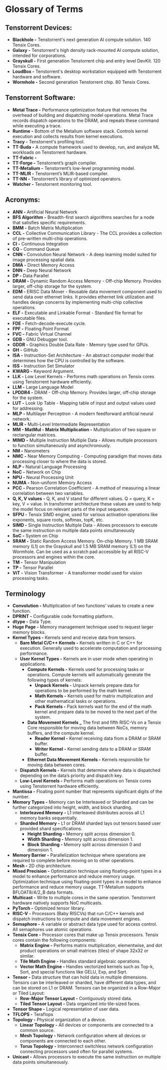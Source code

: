 # Glossary of Terms
## **Tenstorrent Devices:** ##
- **Blackhole -** Tenstorrent's next generation AI compute solution. 140 Tensix Cores.
- **Galaxy -** Tenstorrent's high density rack-mounted AI compute solution, intended for corporations.
- **Grayskull -** First generation Tenstorrent chip and entry level DevKit. 120 Tensix Cores.
- **LoudBox -** Tenstorrent's desktop workstation equipped with Tenstorrent hardware and software.
- **Wormhole -** Second generation Tenstorrent chip. 80 Tensix Cores.
## **Tenstorrent Software:** ##
- **Metal Trace -** Performance optimization feature that removes the overhead of building and dispatching model operations. Metal Trace records dispatch operations to the DRAM, and repeats these command while executing a trace.
- **Runtime -** Bottom of the Metalium software stack. Controls kernel execution and collects results from kernel executions.
- **Tracy -** Tenstorrent's profiling tool.
- **TT-Buda -** A compute framework used to develop, run, and analyze ML workloads on Tenstorrent hardware.
- **TT-Fabric -**
- **TT-Forge -** Tenstorrent’s graph compiler.
- **TT-Metalium -** Tenstorrent’s low-level programming model.
- **TT-MLIR -** Tenstorrent’s MLIR-based compiler.
- **TT-NN -** Tenstorrent’s library of optimized operators.
- **Watcher -** Tenstorrent monitoring tool.
## **Acronyms:** ##
- **ANN -** Artificial Neural Network
- **BFS Algorithm -** Breadth-first search algorithms searches for a node that satisfies specific requirements.
- **BMM -** Batch Matrix Multiplication
- **CCL -** Collective Communication Library - The CCL provides a collection of pre-written multi-chip operations.
- **CI -** Continuous Integration
- **CQ -** Command Queue
- **CNN -** Convolution Neural Network - A deep learning model suited for image processing spatial data.
- **DMA -** Direct Memory Access
- **DNN -** Deep Neural Network
- **DP -** Data Parallel
- **DRAM -** Dynamic Random Access Memory - Off-chip Memory. Provides larger, off-chip storage for the system.
- **EDM -** ERISC Data Mover - Reusable data movement component used to send data over ethernet links. It provides ethernet link utilization and handles design concerns by implementing multi-chip collective operations.
- **ELF -** Executable and Linkable Format - Standard file format for executable files.
- **FDE -** Fetch-decode-execute cycle.
- **FPF -** Floating Point Format
- **FVC -** Fabric Virtual Channel
- **GDB -** GNU Debugger tool.
- **GDDR -** Graphics Double Data Rate - Memory type used for GPUs.
- **GH -** GitHub
- **ISA -** Instruction-Set Architecture - An abstract computer model that determines how the CPU is controlled by the software.
- **ISS -** Instruction Set Simulator
- **KWARG -** Keyword Argument.
- **LLK -** Low Level Kernels - Performs math operations on Tensix cores using Tenstorrent hardware efficiently.
- **LLM -** Large Language Model
- **LPDDR4 -** DRAM - Off-chip Memory. Provides larger, off-chip storage for the system.
- **LUT -** Look Up Table - Mapping table of input and output values used for addressing.
- **MLP -** Multilayer Perceptron - A modern feedforward artificial neural network.
- **MLIR -** Multi-Level Intermediate Representation
- **MM - MatMul - Matrix Multiplication -** Multiplication of two square or rectangular matrices.
- **MIMD -** Multiple Instruction Multiple Data - Allows multiple processors to function simultaneously and asynchronously.
- **NM -** Nanometers
- **NMC -** Near Memory Computing - Computing paradigm that moves data processing closer to where the data is stored.
- **NLP -** Natural Language Processing
- **NoC -** Network on Chip
- **NPU -** Neural Processing Unit
- **NUMA -** Non-uniform Memory Access
- **PCC -** Pearson Correlation Coefficient - A method of measuring a linear correlation between two variables.
- **Q, K, V values -** Q, K, and V stand for different values. Q = query, K = key, V = value. In transformer architecture these values are used to help the model focus on relevant parts of the input sequence.
- **SFPU -** Tensix SIMD engine, used for various activation operations like exponents, square roots, softmax, topK, etc.
- **SIMD -** Single Instruction Multiple Data - Allows processors to execute the same instruction on multiple data points simultaneously
- **SoC -** System on Chip
- **SRAM -** Static Random Access Memory. On-chip Memory. 1 MB SRAM memory (L1) on the Grayskull and 1.5 MB SRAM memory (L1) on the Wormhole. Can be used as a scratch pad accessible by all RISC-V processors and engines within the core.
- **TM -** Tensor Manipulation
- **TP -** Tensor Parallel
- **ViT -** Vision Transformer - A transformer model used for vision processing tasks.
## **Terminology** ##
- **Convolution -** Multiplication of two functions’ values to create a new function.
- **DPRINT -** Configurable code formatting platform.
- **dtype -** Data Type.
- **Huge Page -** Memory management technique used to request larger memory blocks.
- **Kernel Types -** Kernels send and receive data from tensors.
  - **Bare Metal C/C++ Kernels -** Kernels written in C or C++ for execution. Generally used to accelerate computation and processing performance.
  - **User Kernel Types -** Kernels are in user mode when operating in applications.
    - **Compute Kernels -** Kernels used for processing tasks or operations. Compute kernels will automatically generate the following types of kernels:
      - **Unpack Kernels -** Unpack kernels prepare data for operations to be performed by the math kernel.
      - **Math Kernels -** Kernels used for matrix multiplication and other mathematical tasks or operations.
      - **Pack Kernels -** Pack kernels wait for the end of the math kernel and prepare data to be moved to the next part of the system.
    - **Data Movement Kernels _** The first and fifth RISC-Vs on a Tensix Core responsible for moving data between NoCs, memory buffers, and the compute kernel.
      - **Reader Kernel -** Kernel receiving data from a DRAM or SRAM buffer.
      - **Writer Kernel -** Kernel sending data to a DRAM or SRAM buffer.
    - **Ethernet Data Movement Kernels -** Kernels responsible for moving data between cores.
  - **Dispatch Kernels -** Kernels that determine where data is dispatched depending on the data’s priority and dispatch key.
  - **Low-Level Kernels -** Performs math operations on Tensix cores using Tenstorrent hardware efficiently.
- **Mantissa -** Floating point number that represents significant digits of the number.
- **Memory Types -** Memory can be Interleaved or Sharded and can be further categorized into height, width, and block sharding.
  - **Interleaved Memory -** L1 interleaved distributes across all L1 memory banks sequentially.
  - **Sharded Memory -** L1 or DRAM sharded lays out tensors based user provided shard specifications.
      - **Height Sharding -** Memory split across dimension 0.
      - **Width Sharding -** Memory split across dimension 1.
      - **Block Sharding -** Memory split across dimension 0 and dimension 1.
- **Memory Barrier -** Parallelization technique where operations are required to complete before moving on to other operations.
- **Mesh -** 2D chip architecture.
- **Mixed Precision -** Optimization technique using floating-point types in a model to enhance performance and reduce memory usage. Optimization technique using floating-point types in a model to enhance performance and reduce memory usage. TT-Metalium supports BFLOAT8/4/2_B data formats.
- **Multicast -** Write to multiple cores in the same operation. Tenstorrent hardware natively supports NoC multicasts.
- **PyTorch -** Optimized tensor library.
- **RISC-V -** Processors (Baby RISCVs) that run C/C++ kernels and dispatch instructions to compute and data movement engines.
- **Semaphore -** A variable or abstract data type used for access control. All semaphores use atomic operations.
- **Tensix Core -** Processor cores that make up Tensix processors. Tensix cores contain the following components:
  - **Matrix Engine -** Performs matrix multiplication, elementwise, and dot product operations on small matrices (tiles) of shape 32x32 or similar.
  - **Tile Math Engine -** Handles standard algebraic operations.
  - **Vector Math Engine -** Handles vectorized kernels such as Top-k, Sort, and special functions like GELU, Exp, and Sqrt.
- **Tensor -** Data structure that can hold data in multiple dimensions. Tensors can be interleaved or sharded, have different data types, and can be stored on L1 or DRAM. Tensors can be organized in a Row-Major or Tiled Layout:
  - **Row-Major Tensor Layout -** Contiguously stored data.
  - **Tiled Tensor Layout -** Data organized into tile-sized faces.
- **Tensor Shape -** Logical representation of user data.
- **TFLOPS -** Teraflops
- **Topology -** Physical organization of a device.
  - **Linear Topology -** All devices or components are connected to a common source.
  - **Mesh Topology -** Network configuration where all devices or components are connected to each other.
  - **Torus Topology -** Interconnect switchless network configuration connecting processors used often for parallel systems.
- **Unicast -** Allows processors to execute the same instruction on multiple data points simultaneously.
